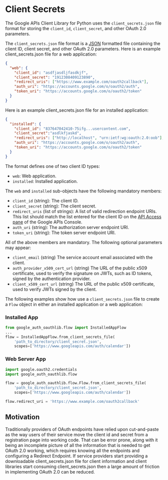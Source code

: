 # Client Secrets

The Google APIs Client Library for Python uses the `client_secrets.json` file format for storing the `client_id`, `client_secret`, and other OAuth 2.0 parameters.

The `client_secrets.json` file format is a [JSON](http://www.json.org/) formatted file containing the client ID, client secret, and other OAuth 2.0 parameters. Here is an example client_secrets.json file for a web application:

```json
{
  "web": {
    "client_id": "asdfjasdljfasdkjf",
    "client_secret": "1912308409123890",
    "redirect_uris": ["https://www.example.com/oauth2callback"],
    "auth_uri": "https://accounts.google.com/o/oauth2/auth",
    "token_uri": "https://accounts.google.com/o/oauth2/token"
  }
}
```

Here is an example client_secrets.json file for an installed application:

```json
{
  "installed": {
    "client_id": "837647042410-75ifg...usercontent.com",
    "client_secret":"asdlkfjaskd",
    "redirect_uris": ["http://localhost", "urn:ietf:wg:oauth:2.0:oob"],
    "auth_uri": "https://accounts.google.com/o/oauth2/auth",
    "token_uri": "https://accounts.google.com/o/oauth2/token"
  }
}
```

The format defines one of two client ID types:

- `web`: Web application.
- `installed`: Installed application.

The `web` and `installed` sub-objects have the following mandatory members:

- `client_id` (string): The client ID.
- `client_secret` (string): The client secret.
- `redirect_uris` (list of strings): A list of valid redirection endpoint URIs. This list should match the list entered for the client ID on the [API Access pane](https://code.google.com/apis/console#:access) of the Google APIs Console.
- `auth_uri` (string): The authorization server endpoint URI.
- `token_uri` (string): The token server endpoint URI.

All of the above members are mandatory. The following optional parameters may appear:

- `client_email` (string) The service account email associated with the client.
- `auth_provider_x509_cert_url` (string) The URL of the public x509 certificate, used to verify the signature on JWTs, such as ID tokens, signed by the authentication provider.
- `client_x509_cert_url` (string) The URL of the public x509 certificate, used to verify JWTs signed by the client.

The following examples show how use a `client_secrets.json` file to create a `Flow` object in either an installed application or a web application:

### Installed App

```py
from google_auth_oauthlib.flow import InstalledAppFlow
...
flow = InstalledAppFlow.from_client_secrets_file(
    'path_to_directory/client_secret.json',
    scopes=['https://www.googleapis.com/auth/calendar'])
```

### Web Server App

```py
import google.oauth2.credentials
import google_auth_oauthlib.flow

flow = google_auth_oauthlib.flow.Flow.from_client_secrets_file(
    'path_to_directory/client_secret.json',
    scopes=['https://www.googleapis.com/auth/calendar'])

flow.redirect_uri = 'https://www.example.com/oauth2callback'
```

## Motivation

Traditionally providers of OAuth endpoints have relied upon cut-and-paste as the way users of their service move the client id and secret from a registration page into working code. That can be error prone, along with it being an incomplete picture of all the information that is needed to get OAuth 2.0 working, which requires knowing all the endpoints and configuring a Redirect Endpoint. If service providers start providing a downloadable client_secrets.json file for client information and client libraries start consuming client_secrets.json then a large amount of friction in implementing OAuth 2.0 can be reduced.

